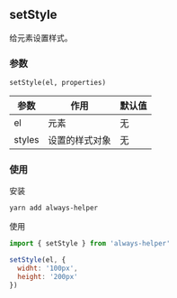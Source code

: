 ## setStyle

给元素设置样式。

### 参数

`setStyle(el, properties)`

| 参数   | 作用           | 默认值 |
| ------ | -------------- | ------ |
| el     | 元素           | 无     |
| styles | 设置的样式对象 | 无     |


### 使用

安装

```sh
yarn add always-helper 
```

使用

```js
import { setStyle } from 'always-helper'

setStyle(el, {
  widht: '100px',
  height: '200px'
})
```

